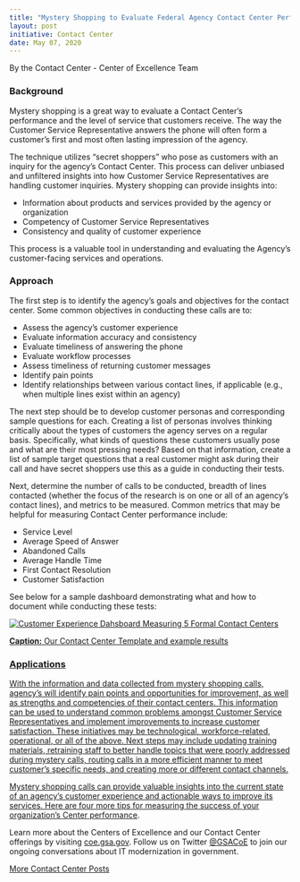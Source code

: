 ```yaml
---
title: "Mystery Shopping to Evaluate Federal Agency Contact Center Performance"
layout: post
initiative: Contact Center
date: May 07, 2020
---
```


By the Contact Center - Center of Excellence Team

<h3>Background</h3>

Mystery shopping is a great way to evaluate a Contact Center’s performance and the level of service that customers receive. 
The way the Customer Service Representative answers the phone will often form a customer’s first and most often lasting 
impression of the agency. 
 
The technique utilizes “secret shoppers” who pose as customers with an inquiry for the agency’s Contact Center. This process 
can deliver unbiased and unfiltered insights into how Customer Service Representatives are handling customer inquiries. 
Mystery shopping can provide insights into:

* Information about products and services provided by the agency or organization
* Competency of Customer Service Representatives
* Consistency and quality of customer experience

This process is a valuable tool in understanding and evaluating the Agency’s customer-facing services and operations.

<h3>Approach</h3>

The first step is to identify  the agency’s goals and objectives for the contact center.  Some common objectives in conducting
these calls are to:
 
* Assess the agency’s customer experience
* Evaluate information accuracy and consistency
* Evaluate timeliness of answering the phone
* Evaluate workflow processes
* Assess timeliness of returning customer messages
* Identify pain points
* Identify relationships between various contact lines, if applicable (e.g., when multiple lines exist within an agency)

The next step should be to develop customer personas and corresponding sample questions for each. Creating a list of personas
involves thinking critically about the types of customers the agency serves on a regular basis. Specifically, what kinds of 
questions these customers usually pose and what are their most pressing needs? Based on that information, create a list of 
sample target questions that a real customer might ask during their call and have secret shoppers use this as a guide in 
conducting their tests.
 
Next, determine the number of calls to be conducted, breadth of lines contacted (whether the focus of the research is on one 
or all of an agency’s contact lines), and metrics to be measured. Common metrics that may be helpful for measuring Contact 
Center performance include:
 
* Service Level
* Average Speed of Answer
* Abandoned Calls
* Average Handle Time
* First Contact Resolution
* Customer Satisfaction

See below for a sample dashboard demonstrating what and how to document while conducting these tests:    

<a href="{{site.baseurl}}/images/contact-center/Mysteryshoppingdashboard.png" target="_blank" rel="noopener noreferrer">
<img src="{{site.baseurl}}/images/contact-center/Mysteryshoppingdashboard.png" alt="Customer Experience Dahsboard Measuring 5 Formal Contact Centers">
 
 **Caption:** Our Contact Center Template and example results  
 
<h3>Applications</h3>

With the information and data collected from mystery shopping calls, agency’s will identify pain points and opportunities for
improvement, as well as strengths and competencies of their contact centers. This information can be used to understand 
common problems amongst Customer Service Representatives and implement improvements to increase customer satisfaction.  These
initiatives may be technological, workforce-related, operational, or all of the above.  Next steps may include updating 
training materials, retraining staff to better handle topics that were poorly addressed during mystery calls, routing calls 
in a more efficient manner to meet customer’s specific needs, and creating more or different contact channels.

Mystery shopping calls can provide valuable insights into the current state of an agency’s customer experience and actionable
ways to improve its services.  Here are four  more tips for measuring the success of your organization’s  <a href="https://coe.gsa.gov/2019/05/28/cc-update-2.html">Center 
performance<a/>.

Learn more about the Centers of Excellence and our Contact Center offerings by visiting <a href="https://coe.gsa.gov/coe/contact-center.html">coe.gsa.gov</a>. 
Follow us on Twitter <a href="https://twitter.com/GSACoE">@GSACoE</a> to join our ongoing conversations about IT modernization in government.


<a href="{{site.baseurl}}/coe/contact-center.html#coe-updates" class="usa-button">More Contact Center Posts</a>
